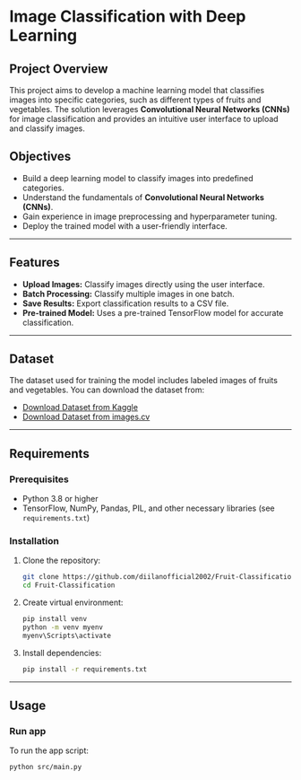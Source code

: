 # Image Classification with Deep Learning

## Project Overview
This project aims to develop a machine learning model that classifies images into specific categories, such as different types of fruits and vegetables. The solution leverages **Convolutional Neural Networks (CNNs)** for image classification and provides an intuitive user interface to upload and classify images.

## Objectives
- Build a deep learning model to classify images into predefined categories.
- Understand the fundamentals of **Convolutional Neural Networks (CNNs)**.
- Gain experience in image preprocessing and hyperparameter tuning.
- Deploy the trained model with a user-friendly interface.

---

## Features
- **Upload Images:** Classify images directly using the user interface.
- **Batch Processing:** Classify multiple images in one batch.
- **Save Results:** Export classification results to a CSV file.
- **Pre-trained Model:** Uses a pre-trained TensorFlow model for accurate classification.

---

## Dataset
The dataset used for training the model includes labeled images of fruits and vegetables. You can download the dataset from:

- [Download Dataset from Kaggle](https://www.kaggle.com/datasets/moltean/fruits)
- [Download Dataset from images.cv](https://images.cv/)

---

## Requirements
### Prerequisites
- Python 3.8 or higher
- TensorFlow, NumPy, Pandas, PIL, and other necessary libraries (see `requirements.txt`)

### Installation
1. Clone the repository:
    ```bash
    git clone https://github.com/diilanofficial2002/Fruit-Classification.git
    cd Fruit-Classification
    ```
2. Create virtual environment:
    ```bash
    pip install venv
    python -m venv myenv
    myenv\Scripts\activate
    ```
3. Install dependencies:
    ```bash
    pip install -r requirements.txt
    ```

---

## Usage
### Run app
To run the app script:
```bash
python src/main.py

